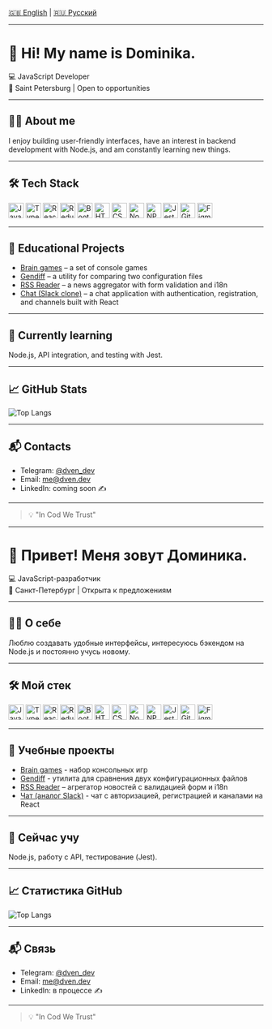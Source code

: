 [🇬🇧 English](#-hi-my-name-is-dominika) | [🇷🇺 Русский](#-привет-меня-зовут-доминика)

---

# 👋 Hi! My name is Dominika.

💻 JavaScript Developer  
📍 Saint Petersburg | Open to opportunities  

---

## 🧑‍💻 About me
I enjoy building user-friendly interfaces, have an interest in backend development with Node.js, and am constantly learning new things.

---

## 🛠 Tech Stack
<p>
  <img src="https://cdn.jsdelivr.net/gh/devicons/devicon/icons/javascript/javascript-original.svg" height="30" alt="JavaScript" />
  <img src="https://cdn.jsdelivr.net/gh/devicons/devicon/icons/typescript/typescript-original.svg" height="30" alt="TypeScript" />
  <img src="https://cdn.jsdelivr.net/gh/devicons/devicon/icons/react/react-original.svg" height="30" alt="React" />
  <img src="https://cdn.jsdelivr.net/gh/devicons/devicon/icons/redux/redux-original.svg" height="30" alt="Redux" />
  <img src="https://cdn.jsdelivr.net/gh/devicons/devicon/icons/bootstrap/bootstrap-original.svg" height="30" alt="Bootstrap" />
  <img src="https://cdn.jsdelivr.net/gh/devicons/devicon/icons/html5/html5-original.svg" height="30" alt="HTML5" />
  <img src="https://cdn.jsdelivr.net/gh/devicons/devicon/icons/css3/css3-original.svg" height="30" alt="CSS3" />
  <img src="https://cdn.jsdelivr.net/gh/devicons/devicon/icons/nodejs/nodejs-original.svg" height="30" alt="Node.js" />
  <img src="https://cdn.jsdelivr.net/gh/devicons/devicon/icons/npm/npm-original-wordmark.svg" height="30" alt="NPM" />
  <img src="https://cdn.jsdelivr.net/gh/devicons/devicon/icons/jest/jest-plain.svg" height="30" alt="Jest" />
  <img src="https://cdn.jsdelivr.net/gh/devicons/devicon/icons/git/git-original.svg" height="30" alt="Git" />
  <img src="https://cdn.jsdelivr.net/gh/devicons/devicon/icons/figma/figma-original.svg" height="30" alt="Figma" />
</p>

---

## 📌 Educational Projects
- [Brain games](#) – a set of console games  
- [Gendiff](#) – a utility for comparing two configuration files  
- [RSS Reader](#) – a news aggregator with form validation and i18n  
- [Chat (Slack clone)](#) – a chat application with authentication, registration, and channels built with React  

---

## 🚀 Currently learning
Node.js, API integration, and testing with Jest.  

---

## 📈 GitHub Stats
![Top Langs](https://github-readme-stats.vercel.app/api/top-langs/?username=dven-dev&layout=compact&theme=github_dark)

---

## 📬 Contacts
- Telegram: [@dven_dev](https://t.me/dven_dev)  
- Email: me@dven.dev  
- LinkedIn: coming soon ✍️  

---

> 💡 "In Cod We Trust"

---

# 👋 Привет! Меня зовут Доминика.

💻 JavaScript-разработчик  
📍 Санкт-Петербург | Открыта к предложениям  

---

## 🧑‍💻 О себе
Люблю создавать удобные интерфейсы, интересуюсь бэкендом на Node.js и постоянно учусь новому.

---

## 🛠 Мой стек
<p>
  <img src="https://cdn.jsdelivr.net/gh/devicons/devicon/icons/javascript/javascript-original.svg" height="30" alt="JavaScript" />
  <img src="https://cdn.jsdelivr.net/gh/devicons/devicon/icons/typescript/typescript-original.svg" height="30" alt="TypeScript" />
  <img src="https://cdn.jsdelivr.net/gh/devicons/devicon/icons/react/react-original.svg" height="30" alt="React" />
  <img src="https://cdn.jsdelivr.net/gh/devicons/devicon/icons/redux/redux-original.svg" height="30" alt="Redux" />
  <img src="https://cdn.jsdelivr.net/gh/devicons/devicon/icons/bootstrap/bootstrap-original.svg" height="30" alt="Bootstrap" />
  <img src="https://cdn.jsdelivr.net/gh/devicons/devicon/icons/html5/html5-original.svg" height="30" alt="HTML5" />
  <img src="https://cdn.jsdelivr.net/gh/devicons/devicon/icons/css3/css3-original.svg" height="30" alt="CSS3" />
  <img src="https://cdn.jsdelivr.net/gh/devicons/devicon/icons/nodejs/nodejs-original.svg" height="30" alt="Node.js" />
  <img src="https://cdn.jsdelivr.net/gh/devicons/devicon/icons/npm/npm-original-wordmark.svg" height="30" alt="NPM" />
  <img src="https://cdn.jsdelivr.net/gh/devicons/devicon/icons/jest/jest-plain.svg" height="30" alt="Jest" />
  <img src="https://cdn.jsdelivr.net/gh/devicons/devicon/icons/git/git-original.svg" height="30" alt="Git" />
  <img src="https://cdn.jsdelivr.net/gh/devicons/devicon/icons/figma/figma-original.svg" height="30" alt="Figma" />
</p>

---

## 📌 Учебные проекты
- [Brain games](#) - набор консольных игр  
- [Gendiff](#) - утилита для сравнения двух конфигурационных файлов  
- [RSS Reader](#) – агрегатор новостей с валидацией форм и i18n  
- [Чат (аналог Slack)](#) - чат с авторизацией, регистрацией и каналами на React  

---

## 🚀 Сейчас учу
Node.js, работу с API, тестирование (Jest).  

---

## 📈 Статистика GitHub
![Top Langs](https://github-readme-stats.vercel.app/api/top-langs/?username=dven-dev&layout=compact&theme=github_dark)

---

## 📬 Связь
- Telegram: [@dven_dev](https://t.me/dven_dev)  
- Email: me@dven.dev  
- LinkedIn: в процессе ✍️  

---

> 💡 "In Cod We Trust"

